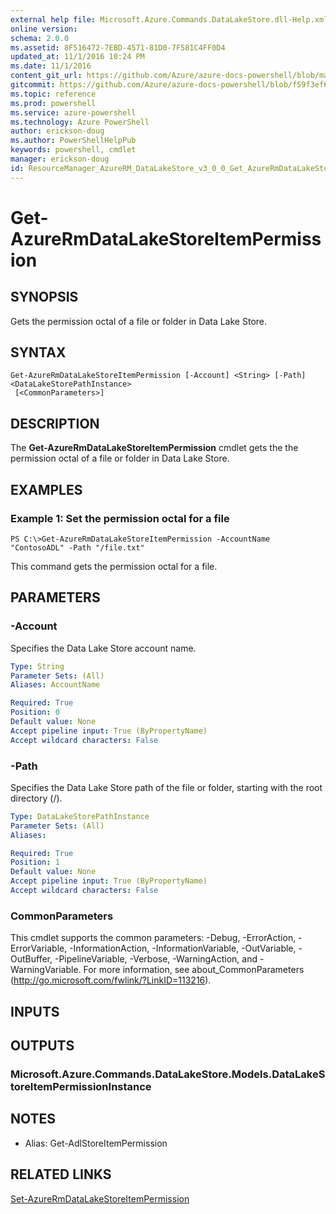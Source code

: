 ```yaml
---
external help file: Microsoft.Azure.Commands.DataLakeStore.dll-Help.xml
online version: 
schema: 2.0.0
ms.assetid: 8F516472-7EBD-4571-81D0-7F581C4FF0D4
updated_at: 11/1/2016 10:24 PM
ms.date: 11/1/2016
content_git_url: https://github.com/Azure/azure-docs-powershell/blob/master/azureps-cmdlets-docs/ResourceManager/AzureRM.DataLakeStore/v3.0.0/Get-AzureRmDataLakeStoreItemPermission.md
gitcommit: https://github.com/Azure/azure-docs-powershell/blob/f59f3ef60bc592383812213e69fd77ba950759ed/azureps-cmdlets-docs/ResourceManager/AzureRM.DataLakeStore/v3.0.0/Get-AzureRmDataLakeStoreItemPermission.md
ms.topic: reference
ms.prod: powershell
ms.service: azure-powershell
ms.technology: Azure PowerShell
author: erickson-doug
ms.author: PowerShellHelpPub
keywords: powershell, cmdlet
manager: erickson-doug
id: ResourceManager_AzureRM_DataLakeStore_v3_0_0_Get_AzureRmDataLakeStoreItemPermission_md
---
```


# Get-AzureRmDataLakeStoreItemPermission

## SYNOPSIS
Gets the permission octal of a file or folder in Data Lake Store.

## SYNTAX

```
Get-AzureRmDataLakeStoreItemPermission [-Account] <String> [-Path] <DataLakeStorePathInstance>
 [<CommonParameters>]
```

## DESCRIPTION
The **Get-AzureRmDataLakeStoreItemPermission** cmdlet gets the the permission octal of a file or folder in Data Lake Store.

## EXAMPLES

### Example 1: Set the permission octal for a file
```
PS C:\>Get-AzureRmDataLakeStoreItemPermission -AccountName "ContosoADL" -Path "/file.txt"
```

This command gets the permission octal for a file.

## PARAMETERS

### -Account
Specifies the Data Lake Store account name.

```yaml
Type: String
Parameter Sets: (All)
Aliases: AccountName

Required: True
Position: 0
Default value: None
Accept pipeline input: True (ByPropertyName)
Accept wildcard characters: False
```

### -Path
Specifies the Data Lake Store path of the file or folder, starting with the root directory (/).

```yaml
Type: DataLakeStorePathInstance
Parameter Sets: (All)
Aliases: 

Required: True
Position: 1
Default value: None
Accept pipeline input: True (ByPropertyName)
Accept wildcard characters: False
```

### CommonParameters
This cmdlet supports the common parameters: -Debug, -ErrorAction, -ErrorVariable, -InformationAction, -InformationVariable, -OutVariable, -OutBuffer, -PipelineVariable, -Verbose, -WarningAction, and -WarningVariable. For more information, see about_CommonParameters (http://go.microsoft.com/fwlink/?LinkID=113216).

## INPUTS

## OUTPUTS

### Microsoft.Azure.Commands.DataLakeStore.Models.DataLakeStoreItemPermissionInstance

## NOTES
* Alias: Get-AdlStoreItemPermission

## RELATED LINKS

[Set-AzureRmDataLakeStoreItemPermission](xref:ResourceManager/AzureRM.DataLakeStore/v3.0.0/Set-AzureRmDataLakeStoreItemPermission.md)


